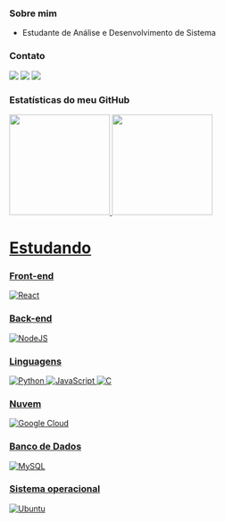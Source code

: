 ### Sobre mim

- Estudante de Análise e Desenvolvimento de Sistema
            
### Contato

[![](https://img.shields.io/badge/WhatsApp-25D366?style=for-the-badge&logo=whatsapp&logoColor=white)](https://wa.me/5583987049025)
[![](https://img.shields.io/badge/Gmail-D14836?style=for-the-badge&logo=gmail&logoColor=white)](mailto:nerifilho1256@gmail.com)
[![](https://img.shields.io/badge/LinkedIn-0077B5?style=for-the-badge&logo=linkedin&logoColor=white)](https://www.linkedin.com/in/nerigleston/)

### Estatísticas do meu GitHub
<div>
  <a href="https://github.com/nerigleston">
  <img height="180em" src="https://github-readme-stats.vercel.app/api?username=nerigleston&show_icons=true&theme=radical"/>
  <img height="180em" src="https://github-readme-stats.vercel.app/api/top-langs/?username=nerigleston&layout=compact&theme=radical"/>
</div>

# Estudando
### Front-end
![React](https://img.shields.io/badge/react-%2320232a.svg?style=for-the-badge&logo=react&logoColor=%2361DAFB)
### Back-end
![NodeJS](https://img.shields.io/badge/node.js-6DA55F?style=for-the-badge&logo=node.js&logoColor=white)
### Linguagens
![Python](https://img.shields.io/badge/python-3670A0?style=for-the-badge&logo=python&logoColor=ffdd54)
![JavaScript](https://img.shields.io/badge/javascript-%23323330.svg?style=for-the-badge&logo=javascript&logoColor=%23F7DF1E)
![C](https://img.shields.io/badge/c-%2300599C.svg?style=for-the-badge&logo=c&logoColor=white)
### Nuvem
![Google Cloud](https://img.shields.io/badge/GoogleCloud-%234285F4.svg?style=for-the-badge&logo=google-cloud&logoColor=white)
### Banco de Dados
![MySQL](https://img.shields.io/badge/mysql-%2300f.svg?style=for-the-badge&logo=mysql&logoColor=white)


### Sistema operacional

![Ubuntu](https://img.shields.io/badge/Ubuntu-E95420?style=for-the-badge&logo=ubuntu&logoColor=white)
